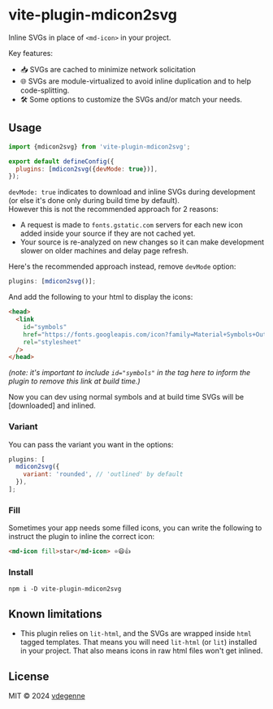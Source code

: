 # vite-plugin-mdicon2svg

Inline SVGs in place of `<md-icon>` in your project.

Key features:

- 📥 SVGs are cached to minimize network solicitation
- 🌐 SVGs are module-virtualized to avoid inline duplication and to help code-splitting.
- 🛠️ Some options to customize the SVGs and/or match your needs.

## Usage

```js
import {mdicon2svg} from 'vite-plugin-mdicon2svg';

export default defineConfig({
  plugins: [mdicon2svg({devMode: true})],
});
```

`devMode: true` indicates to download and inline SVGs during development (or else it's done only during build time by default).  
However this is not the recommended approach for 2 reasons:

- A request is made to `fonts.gstatic.com` servers for each new icon added inside your source if they are not cached yet.
- Your source is re-analyzed on new changes so it can make development slower on older machines and delay page refresh.

Here's the recommended approach instead, remove `devMode` option:

```js
plugins: [mdicon2svg()];
```

And add the following to your html to display the icons:

```html
<head>
  <link
    id="symbols"
    href="https://fonts.googleapis.com/icon?family=Material+Symbols+Outlined"
    rel="stylesheet"
  />
</head>
```

_(note: it's important to include `id="symbols"` in the tag here to inform the plugin to remove this link at build time.)_

Now you can dev using normal symbols and at build time SVGs will be [downloaded] and inlined.

### Variant

You can pass the variant you want in the options:

```js
plugins: [
  mdicon2svg({
    variant: 'rounded', // 'outlined' by default
  }),
];
```

### Fill

Sometimes your app needs some filled icons, you can write the following to instruct the plugin to inline the correct icon:

```html
<md-icon fill>star</md-icon> ⭐😄👍
```

### Install

```
npm i -D vite-plugin-mdicon2svg
```

## Known limitations

- This plugin relies on `lit-html`, and the SVGs are wrapped inside `html` tagged templates. That means you will need `lit-html` (or `lit`) installed in your project. That also means icons in raw html files won't get inlined.

## License

MIT ©️ 2024 [vdegenne](https://github.com/vdegenne)

